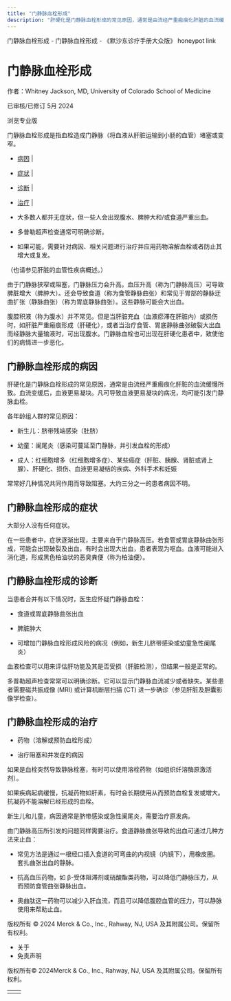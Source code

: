 ```yaml
---
title: "门静脉血栓形成"
description: "肝硬化是门静脉血栓形成的常见原因，通常是由流经严重瘢痕化肝脏的血流缓慢所致。血流变缓后，血液更易凝块。凡可导致血液更易凝块的病况，均可能引发门静脉血栓。"
---
```


﻿门静脉血栓形成 \- 门静脉血栓形成 \- 《默沙东诊疗手册大众版》 honeypot link

# 门静脉血栓形成

作者：Whitney Jackson, MD, University of Colorado School of Medicine

已审核/已修订 5月 2024

浏览专业版

门静脉血栓形成是指血栓造成门静脉（将血液从肝脏运输到小肠的血管）堵塞或变窄。

- [病因](#病因_v760073_zh) \|
- [症状](#症状_v760085_zh) \|
- [诊断](#诊断_v760090_zh) \|
- [治疗](#治疗_v760104_zh) \|

- 大多数人都并无症状，但一些人会出现腹水、脾肿大和/或食道严重出血。

- 多普勒超声检查通常可明确诊断。

- 如果可能，需要针对病因、相关问题进行治疗并应用药物溶解血栓或者防止其增大或复发。


（也请参见肝脏的血管性疾病概述。）

由于门静脉狭窄或阻塞，门静脉压力会升高。血压升高（称为门静脉高压）可导致脾脏增大（脾肿大）。还会导致食道（称为食管静脉曲张）和常见于胃部的静脉迂曲扩张（静脉曲张）（称为胃底静脉曲张）。这些静脉可能会大出血。

腹腔积液（称为腹水）并不常见。但是当肝脏充血（血液瘀滞在肝脏内）或损伤时，如肝脏严重瘢痕形成（肝硬化），或者当治疗食管、胃底静脉曲张破裂大出血而经静脉大量输液时，可出现腹水。门静脉血栓也可出现在肝硬化患者中，致使他们的病情进一步恶化。

## 门静脉血栓形成的病因

肝硬化是门静脉血栓形成的常见原因，通常是由流经严重瘢痕化肝脏的血流缓慢所致。血流变缓后，血液更易凝块。凡可导致血液更易凝块的病况，均可能引发门静脉血栓。

各年龄组人群的常见原因：

- 新生儿：脐带残端感染（肚脐）

- 幼童：阑尾炎（感染可蔓延至门静脉，并引发血栓的形成）

- 成人：红细胞增多（红细胞增多症）、某些癌症（肝脏、胰腺、肾脏或肾上腺）、肝硬化、损伤、血液更易凝结的疾病、外科手术和妊娠


常常好几种情况共同作用而导致阻塞。大约三分之一的患者病因不明。

## 门静脉血栓形成的症状

大部分人没有任何症状。

在一些患者中，症状逐渐出现，主要来自于门静脉高压。若食管或胃底静脉曲张形成，可能会出现破裂及出血，有时会出现大出血，患者表现为呕血。血液可能进入消化道，形成黑色柏油状的恶臭粪便（称为柏油便）。

## 门静脉血栓形成的诊断

当患者合并有以下情况时，医生应怀疑门静脉血栓：

- 食道或胃底静脉曲张出血

- 脾脏肿大

- 可增加门静脉血栓形成风险的病况（例如，新生儿脐带感染或幼童急性阑尾炎）


血液检查可以用来评估肝功能及其是否受损（肝脏检测），但结果一般是正常的。

多普勒超声检查常常可以明确诊断。它可以显示门静脉血流减少或者缺失。某些患者需要磁共振成像 (MRI) 或计算机断层扫描 (CT) 进一步确诊（参见肝脏及胆囊影像学检查）。

## 门静脉血栓形成的治疗

- 药物（溶解或预防血栓形成）

- 治疗阻塞和并发症的病因


如果是血栓突然导致静脉栓塞，有时可以使用溶栓药物（如组织纤溶酶原激活剂）。

如果疾病起病缓慢，抗凝药物如肝素，有时会长期使用从而预防血栓复发或增大。抗凝药不能溶解已经形成的血栓。

新生儿和儿童，病因通常是脐带感染或急性阑尾炎，需要治疗原发病。

由门静脉高压所引发的问题同样需要治疗。食道静脉曲张导致的出血可通过几种方法来止血：

- 常见方法是通过一根经口插入食道的可弯曲的内视镜（内镜下），用橡皮圈。套扎曲张出血的静脉。

- 抗高血压药物，如 β-受体阻滞剂或硝酸酯类药物，可以降低门静脉压力，从而预防食管曲张静脉出血。

- 奥曲肽这一药物可以减少入肝血流，而且可以降低腹腔血管的压力，可以静脉使用来帮助止血。




版权所有 © 2024
Merck & Co., Inc., Rahway, NJ, USA 及其附属公司。保留所有权利。

- 关于
- 免责声明

版权所有© 2024Merck & Co., Inc., Rahway, NJ, USA 及其附属公司。保留所有权利。

|     |     |
| --- | --- |
|  |  |